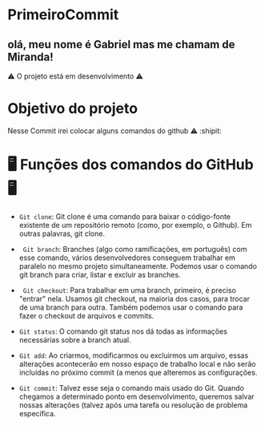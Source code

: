 # PrimeiroCommit

## olá, meu nome é Gabriel mas me chamam de Miranda!

:warning: O projeto está em desenvolvimento :warning:

# Objetivo do projeto
 
Nesse Commit irei colocar alguns comandos do github :warning: :shipit:

# 🖥️ Funções dos comandos do GitHub 🖥️

- `Git clone`: Git clone é uma comando para baixar o código-fonte existente de um repositório remoto (como, por exemplo, o Github). Em outras palavras, git clone.

 - ` Git branch`: Branches (algo como ramificações, em português) com esse comando, vários desenvolvedores conseguem trabalhar em paralelo no mesmo projeto simultaneamente. Podemos usar o comando git branch para criar, listar e excluir as branches.

- ` Git checkout`: Para trabalhar em uma branch, primeiro, é preciso "entrar" nela. Usamos git checkout, na maioria dos casos, para trocar de uma branch para outra. Também podemos usar o comando para fazer o checkout de arquivos e commits.

- `Git status`: O comando git status nos dá todas as informações necessárias sobre a branch atual.

- `Git add`: Ao criarmos, modificarmos ou excluirmos um arquivo, essas alterações acontecerão em nosso espaço de trabalho local e não serão incluídas no próximo commit (a menos que alteremos as configurações.

- `Git commit`: Talvez esse seja o comando mais usado do Git. Quando chegamos a determinado ponto em desenvolvimento, queremos salvar nossas alterações (talvez após uma tarefa ou resolução de problema específica.
